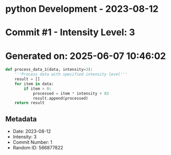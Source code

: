 ﻿# python Development - 2023-08-12
# Commit #1 - Intensity Level: 3
# Generated on: 2025-06-07 10:46:02
```python
def process_data_1(data, intensity=3):
    '''Process data with specified intensity level'''
    result = []
    for item in data:
        if item > 0:
            processed = item * intensity + 83
            result.append(processed)
    return result
```
## Metadata
- Date: 2023-08-12
- Intensity: 3
- Commit Number: 1
- Random ID: 566877822
